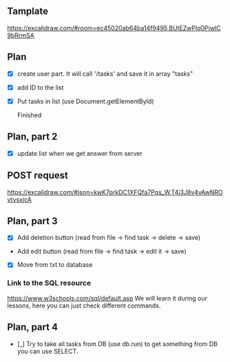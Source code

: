 ## Tamplate 

https://excalidraw.com/#room=ec45020ab64ba14f9495,BUtEZwPlq0PiwIC9bRrmSA

## Plan

- [x] create user part. It will call '/tasks' and save it in array "tasks"
- [x] add ID to the list
- [x] Put tasks in list (use Document.getElementById)

  Finished

## Plan, part 2

- [x] update list when we get answer from server

## POST request

https://excalidraw.com/#json=kwK7prkDC1XFQfa7Pqs_W,T4j3J8v4yAwNROvtvsxjcA

## Plan, part 3

- [x] Add deletion button (read from file -> find task -> delete -> save)
- Add edit button (read from file -> find task -> edit it -> save)
- [x] Move from txt to database


### Link to the SQL resource
https://www.w3schools.com/sql/default.asp
We will learn it during our lessons, here you can just check different commands.

## Plan, part 4
- [_] Try to take all tasks from DB (use db.run) to get something from DB you can use SELECT.